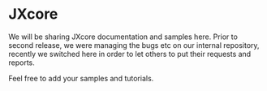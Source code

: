 JXcore 
======

We will be sharing JXcore documentation and samples here. Prior to second release, we were managing the bugs etc on our internal repository, recently we switched here in order to let others to put their requests and reports. 

Feel free to add your samples and tutorials.


